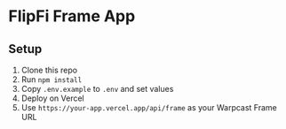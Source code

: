 # FlipFi Frame App

## Setup

1. Clone this repo
2. Run `npm install`
3. Copy `.env.example` to `.env` and set values
4. Deploy on Vercel
5. Use `https://your-app.vercel.app/api/frame` as your Warpcast Frame URL